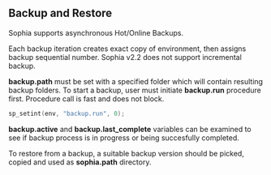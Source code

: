 
Backup and Restore
------------------

Sophia supports asynchronous Hot/Online Backups.

Each backup iteration creates exact copy of environment, then assigns backup sequential number.
Sophia v2.2 does not support incremental backup.

**backup.path** must be set with a specified folder which will contain resulting backup folders.
To start a backup, user must initiate **backup.run** procedure first.
Procedure call is fast and does not block.

```C
sp_setint(env, "backup.run", 0);
```

**backup.active** and **backup.last_complete** variables can be
examined to see if backup process is in progress or being succesfully completed.

To restore from a backup, a suitable backup version should be picked, copied and used
as **sophia.path** directory.
